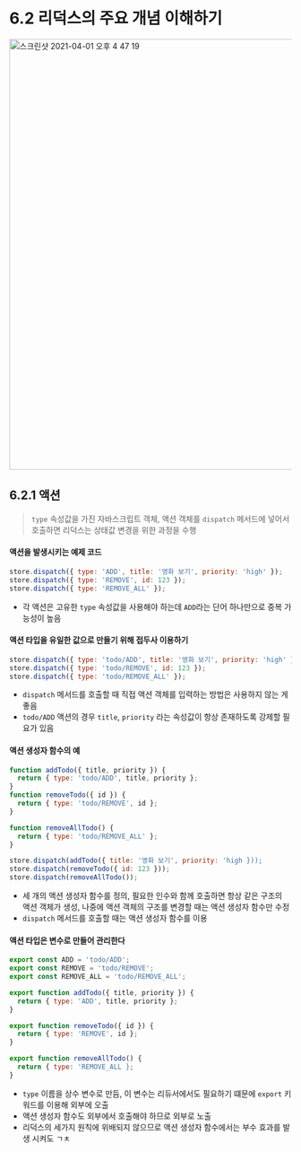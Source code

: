 # 6.2 리덕스의 주요 개념 이해하기
<img width="768" alt="스크린샷 2021-04-01 오후 4 47 19" src="https://user-images.githubusercontent.com/70752848/113261197-2256c500-930a-11eb-9026-77e4bdc293d4.png">

## 6.2.1 액션
> `type` 속성값을 가진 자바스크립트 객체, 액션 객체를 `dispatch` 메서드에 넣어서 호출하면 리덕스는 상태값 변경을 위한 과정을 수행

#### 액션을 발생시키는 예제 코드
```js
store.dispatch({ type: 'ADD', title: '영화 보기', priority: 'high' });
store.dispatch({ type: 'REMOVE', id: 123 });
store.dispatch({ type: 'REMOVE_ALL' });
```

- 각 액션은 고유한 `type` 속성값을 사용해야 하는데 `ADD`라는 단어 하나만으로 중복 가능성이 높음

#### 액션 타입을 유일한 값으로 만들기 위해 접두사 이용하기
```js
store.dispatch({ type: 'todo/ADD', title: '영화 보기', priority: 'high' });
store.dispatch({ type: 'todo/REMOVE', id: 123 });
store.dispatch({ type: 'todo/REMOVE_ALL' });
```

- `dispatch` 메서드를 호출할 때 직접 액션 객체를 입력하는 방법은 사용하지 않는 게 좋음
- `todo/ADD` 액션의 경우 `title`, `priority` 라는 속성값이 항상 존재하도록 강제할 필요가 있음

#### 액션 생성자 함수의 예
```js
function addTodo({ title, priority }) {
  return { type: 'todo/ADD', title, priority };
}
function removeTodo({ id }) {
  return { type: 'todo/REMOVE', id };
}

function removeAllTodo() {
  return { type: 'todo/REMOVE_ALL' };
}

store.dispatch(addTodo({ title: '영화 보기', priority: 'high }));
store.dispatch(removeTodo({ id: 123 }));
store.dispatch(removeAllTodo());
```

- 세 개의 액션 생성자 함수를 정의, 필요한 인수와 함께 호출하면 항상 같은 구조의 액션 객체가 생성, 나중에 액션 객체의 구조를 변경할 때는 액션 생성자 함수만 수정
- `dispatch` 메서드를 호출할 때는 액션 생성자 함수를 이용

#### 액션 타입은 변수로 만들어 관리한다
```js
export const ADD = 'todo/ADD';
export const REMOVE = 'todo/REMOVE';
export const REMOVE_ALL = 'todo/REMOVE_ALL';

export function addTodo({ title, priority }) {
  return { type: 'ADD', title, priority };
}

export function removeTodo({ id }) {
  return { type: 'REMOVE', id };
}

export function removeAllTodo() {
  return { type: 'REMOVE_ALL };
}
```

- `type` 이름을 상수 변수로 만듬, 이 변수는 리듀서에서도 필요하기 떄문에 `export` 키워드를 이용해 외부에 오출
- 액션 생성자 함수도 외부에서 호출해야 하므로 외부로 노출
- 리덕스의 세가지 원칙에 위배되지 않으므로 액션 생성자 함수에서는 부수 효과를 발생 시켜도 ㄱㅊ

